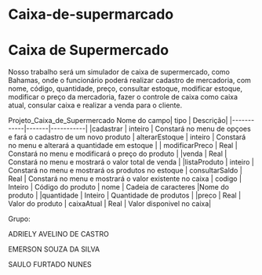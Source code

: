 # Caixa-de-supermarcado
# Caixa de Supermercado
Nosso trabalho será um simulador de caixa de supermercado, como Bahamas, onde o funcionário poderá realizar cadastro de mercadoria, com nome, código, quantidade, preço, consultar estoque, modificar estoque, modificar o preço da mercadoria, fazer o controle de caixa como caixa atual, consular caixa e realizar a venda para o cliente.

Projeto_Caixa_de_Supermercado
Nome do campo|	tipo |	Descrição|
|------------|-------|-----------|
|cadastrar |	inteiro |	Constará no menu de opçoes e fará o cadastro de um novo produto |
alterarEstoque |	inteiro |	Constará no menu e alterará a quantidade em estoque |
| modificarPreco | 	Real	| Constará no menu e modificará o preço do produto |
|venda |	Real | Constará no menu e mostrará o valor total de venda |
|listaProduto	| inteiro |	Constará no menu e mostrará os produtos no estoque |
consultarSaldo |	Real	 | Constará no menu e mostrará o valor existente no caixa |
codigo	| Inteiro	 | Código do produto |
nome	| Cadeia de caracteres	|Nome do produto |
|quantidade	| Inteiro |	Quantidade de produtos |
|preco |	Real	| Valor do produto |
caixaAtual |	Real	| Valor disponivel no caixa|


Grupo:

ADRIELY AVELINO DE CASTRO

EMERSON SOUZA DA SILVA

SAULO FURTADO NUNES

